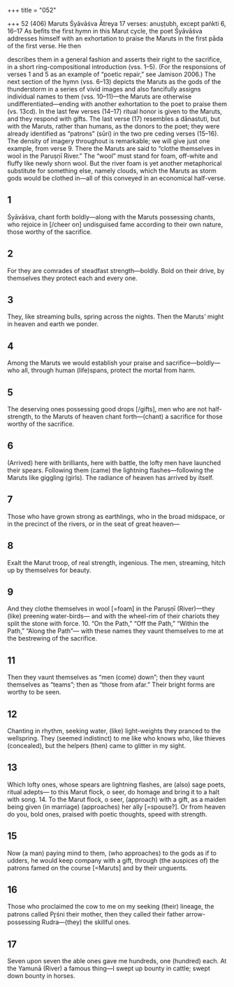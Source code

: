 +++
title = "052"

+++
52 (406) Maruts
Śyāvāśva Ātreya
17 verses: anuṣṭubh, except paṅkti 6, 16–17
As befits the first hymn in this Marut cycle, the poet Śyāvāśva addresses himself  with an exhortation to praise the Maruts in the first pāda of the first verse. He then

describes them in a general fashion and asserts their right to the sacrifice, in a short  ring-compositional introduction (vss. 1–5). (For the responsions of verses 1 and 5  as an example of “poetic repair,” see Jamison 2006.)
The next section of the hymn (vss. 6–13) depicts the Maruts as the gods of the  thunderstorm in a series of vivid images and also fancifully assigns individual  names to them (vss. 10–11)—the Maruts are otherwise undifferentiated—ending  with another exhortation to the poet to praise them (vs. 13cd). In the last few verses  (14–17) ritual honor is given to the Maruts, and they respond with gifts. The last  verse (17) resembles a dānastuti, but with the Maruts, rather than humans, as the  donors to the poet; they were already identified as “patrons” (sūrí) in the two pre
ceding verses (15–16).
The density of imagery throughout is remarkable; we will give just one example,  from verse 9. There the Maruts are said to “clothe themselves in wool in the Paruṣṇī River.” The “wool” must stand for foam, off-white and fluffy like newly shorn wool.  But the river foam is yet another metaphorical substitute for something else, namely  clouds, which the Maruts as storm gods would be clothed in—all of this conveyed  in an economical half-verse.
## 1
Śyāvāśva, chant forth boldly—along with the Maruts possessing chants, who rejoice in [/cheer on] undisguised fame according to their own
nature, those worthy of the sacrifice.
## 2
For they are comrades of steadfast strength—boldly.
Bold on their drive, by themselves they protect each and every one.
## 3
They, like streaming bulls, spring across the nights.
Then the Maruts’ might in heaven and earth we ponder.
## 4
Among the Maruts we would establish your praise and
sacrifice—boldly—
who all, through human (life)spans, protect the mortal from harm.
## 5
The deserving ones possessing good drops [/gifts], men who are not  half-strength,
to the Maruts of heaven chant forth—(chant) a sacrifice for those worthy  of the sacrifice.
## 6
(Arrived) here with brilliants, here with battle, the lofty men have  launched their spears.
Following them (came) the lightning flashes—following the Maruts like  giggling (girls). The radiance of heaven has arrived by itself.
## 7
Those who have grown strong as earthlings, who in the broad midspace, or in the precinct of the rivers, or in the seat of great heaven—
## 8
Exalt the Marut troop, of real strength, ingenious.
The men, streaming, hitch up by themselves for beauty.
## 9
And they clothe themselves in wool [=foam] in the Paruṣṇī (River)—they  (like) preening water-birds—
and with the wheel-rim of their chariots they split the stone with force. 10. “On the Path,” “Off the Path,” “Within the Path,” “Along the Path”— with these names they vaunt themselves to me at the bestrewing of the  sacrifice.
## 11
Then they vaunt themselves as “men (come) down”; then they vaunt  themselves as “teams”;
then as “those from afar.” Their bright forms are worthy to be seen.
## 12
Chanting in rhythm, seeking water, (like) light-weights they pranced to  the wellspring.
They (seemed indistinct) to me like who knows who, like thieves
(concealed), but the helpers (then) came to glitter in my sight.
## 13
Which lofty ones, whose spears are lightning flashes, are (also) sage  poets, ritual adepts—
to this Marut flock, o seer, do homage and bring it to a halt with song. 14. To the Marut flock, o seer, (approach) with a gift, as a maiden being  given (in marriage) (approaches) her ally [=spouse?].
Or from heaven do you, bold ones, praised with poetic thoughts, speed  with strength.
## 15
Now (a man) paying mind to them, (who approaches) to the gods as if  to udders,
he would keep company with a gift, through (the auspices of) the
patrons famed on the course [=Maruts] and by their unguents.
## 16
Those who proclaimed the cow to me on my seeking (their) lineage, the  patrons called Pr̥śni their mother,
then they called their father arrow-possessing Rudra—(they) the
skillful ones.
## 17
Seven upon seven the able ones gave me hundreds, one (hundred) each. At the Yamunā (River) a famous thing—I swept up bounty in cattle;  swept down bounty in horses.